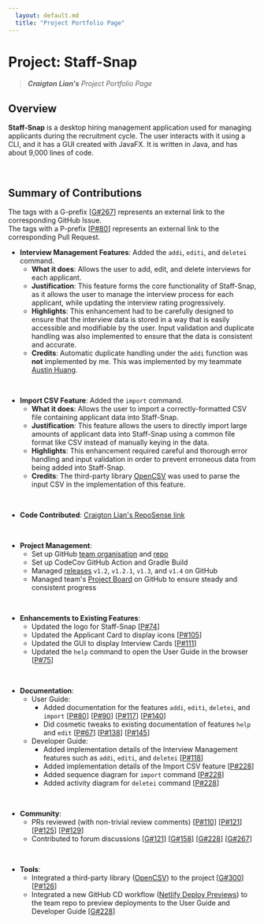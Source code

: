 ```yaml
---
  layout: default.md
  title: "Project Portfolio Page"
---
```


# Project: Staff-Snap

> ***Craigton Lian's*** *Project Portfolio Page*<br>

## Overview
**Staff-Snap** is a desktop hiring management application used for managing applicants during the recruitment cycle. The user interacts with it using a CLI, and it has a GUI created with JavaFX. It is written in Java, and has about 9,000 lines of code.

<br>

## Summary of Contributions

<box type="tip">

The tags with a G-prefix [[G\#267](https://github.com/nus-cs2103-AY2324S1/forum/issues/267)] represents an external link to the corresponding GitHub Issue.<br>
The tags with a P-prefix [[P\#80](https://github.com/AY2324S1-CS2103T-W08-1/tp/pull/80)] represents an external link to the corresponding Pull Request.<br>

</box>

* **Interview Management Features**: Added the `addi`, `editi`, and `deletei` command.
  * **What it does**: Allows the user to add, edit, and delete interviews for each applicant.
  * **Justification**: This feature forms the core functionality of Staff-Snap, as it allows the user to manage the interview process for each applicant, while updating the interview rating progressively.
  * **Highlights**: This enhancement had to be carefully designed to ensure that the interview data is stored in a way that is easily accessible and modifiable by the user. Input validation and duplicate handling was also implemented to ensure that the data is consistent and accurate.
  * **Credits**: Automatic duplicate handling under the `addi` function was **not** implemented by me. This was implemented by my teammate [Austin Huang](https://ay2324s1-cs2103t-w08-1.github.io/tp/team/austinhuang1203.html).

<br>

* **Import CSV Feature**: Added the `import` command.
  * **What it does**: Allows the user to import a correctly-formatted CSV file containing applicant data into Staff-Snap.
  * **Justification**: This feature allows the users to directly import large amounts of applicant data into Staff-Snap using a common file format like CSV instead of manually keying in the data.
  * **Highlights**: This enhancement required careful and thorough error handling and input validation in order to prevent erroneous data from being added into Staff-Snap. 
  * **Credits**: The third-party library [OpenCSV](https://opencsv.sourceforge.net/) was used to parse the input CSV in the implementation of this feature.

<br>

<div style="page-break-after: always;"></div>

* **Code Contributed**: [Craigton Lian's RepoSense link](https://nus-cs2103-ay2324s1.github.io/tp-dashboard/?search=craigtonlian&breakdown=true)

<br>

* **Project Management**:
  * Set up GitHub [team organisation](https://github.com/orgs/AY2324S1-CS2103T-W08-1/people) and [repo](https://github.com/AY2324S1-CS2103T-W08-1/tp)
  * Set up CodeCov GitHub Action and Gradle Build
  * Managed [releases](https://github.com/AY2324S1-CS2103T-W08-1/tp/releases) `v1.2`, `v1.2.1`, `v1.3`, and `v1.4` on GitHub
  * Managed team's [Project Board](https://github.com/orgs/AY2324S1-CS2103T-W08-1/projects/1) on GitHub to ensure steady and consistent progress

<br>

* **Enhancements to Existing Features**:
  * Updated the logo for Staff-Snap [[P\#74](https://github.com/AY2324S1-CS2103T-W08-1/tp/pull/74)]
  * Updated the Applicant Card to display icons [[P\#105](https://github.com/AY2324S1-CS2103T-W08-1/tp/pull/105)]
  * Updated the GUI to display Interview Cards [[P\#111](https://github.com/AY2324S1-CS2103T-W08-1/tp/pull/111)]
  * Updated the `help` command to open the User Guide in the browser [[P\#75](https://github.com/AY2324S1-CS2103T-W08-1/tp/pull/75)]

<br>

* **Documentation**:
  * User Guide:
    * Added documentation for the features `addi`, `editi`, `deletei`, and `import` [[P\#80](https://github.com/AY2324S1-CS2103T-W08-1/tp/pull/80)] [[P\#90](https://github.com/AY2324S1-CS2103T-W08-1/tp/pull/90)] [[P\#117](https://github.com/AY2324S1-CS2103T-W08-1/tp/pull/117)] [[P\#140](https://github.com/AY2324S1-CS2103T-W08-1/tp/pull/140)]
    * Did cosmetic tweaks to existing documentation of features `help` and `edit` [[P\#67](https://github.com/AY2324S1-CS2103T-W08-1/tp/pull/67)] [[P\#138](https://github.com/AY2324S1-CS2103T-W08-1/tp/pull/138)] [[P\#145](https://github.com/AY2324S1-CS2103T-W08-1/tp/pull/145)]
  * Developer Guide:
    * Added implementation details of the Interview Management features such as `addi`, `editi`, and `deletei` [[P\#118](https://github.com/AY2324S1-CS2103T-W08-1/tp/pull/118)]
    * Added implementation details of the Import CSV feature [[P\#228](https://github.com/AY2324S1-CS2103T-W08-1/tp/pull/228)]
    * Added sequence diagram for `import` command [[P\#228](https://github.com/AY2324S1-CS2103T-W08-1/tp/pull/228)]
    * Added activity diagram for `deletei` command [[P\#228](https://github.com/AY2324S1-CS2103T-W08-1/tp/pull/228)]

<br>

* **Community**:
  * PRs reviewed (with non-trivial review comments) [[P\#110](https://github.com/AY2324S1-CS2103T-W08-1/tp/pull/110)] [[P\#121](https://github.com/AY2324S1-CS2103T-W08-1/tp/pull/121)] [[P\#125](https://github.com/AY2324S1-CS2103T-W08-1/tp/pull/125)] [[P\#129](https://github.com/AY2324S1-CS2103T-W08-1/tp/pull/129)]
  * Contributed to forum discussions [[G\#121](https://github.com/nus-cs2103-AY2324S1/forum/issues/121)] [[G\#158](https://github.com/nus-cs2103-AY2324S1/forum/issues/158)] [[G\#228](https://github.com/nus-cs2103-AY2324S1/forum/issues/228)] [[G\#267](https://github.com/nus-cs2103-AY2324S1/forum/issues/267)]

<br>

* **Tools**:
  * Integrated a third-party library ([OpenCSV](https://opencsv.sourceforge.net/)) to the project [[G\#300](https://github.com/nus-cs2103-AY2324S1/forum/issues/300)] [[P\#126](https://github.com/AY2324S1-CS2103T-W08-1/tp/pull/126)]
  * Integrated a new GitHub CD workflow ([Netlify Deploy Previews](https://docs.netlify.com/site-deploys/deploy-previews/)) to the team repo to preview deployments to the User Guide and Developer Guide [[G\#228](https://github.com/nus-cs2103-AY2324S1/forum/issues/228)]
